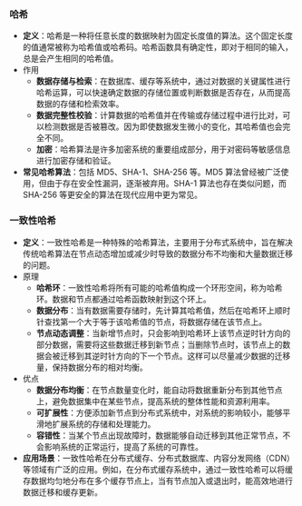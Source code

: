 



### 哈希

- **定义**：哈希是一种将任意长度的数据映射为固定长度值的算法。这个固定长度的值通常被称为哈希值或哈希码。哈希函数具有确定性，即对于相同的输入，总是会产生相同的哈希值。
- 作用
  - **数据存储与检索**：在数据库、缓存等系统中，通过对数据的关键属性进行哈希运算，可以快速确定数据的存储位置或判断数据是否存在，从而提高数据的存储和检索效率。
  - **数据完整性校验**：计算数据的哈希值并在传输或存储过程中进行比对，可以检测数据是否被篡改。因为即使数据发生微小的变化，其哈希值也会完全不同。
  - **加密**：哈希算法是许多加密系统的重要组成部分，用于对密码等敏感信息进行加密存储和验证。
- **常见哈希算法**：包括 MD5、SHA-1、SHA-256 等。MD5 算法曾经被广泛使用，但由于存在安全性漏洞，逐渐被弃用。SHA-1 算法也存在类似问题，而 SHA-256 等更安全的算法在现代应用中更为常见。

### 一致性哈希

- **定义**：一致性哈希是一种特殊的哈希算法，主要用于分布式系统中，旨在解决传统哈希算法在节点动态增加或减少时导致的数据分布不均衡和大量数据迁移的问题。
- 原理
  - **哈希环**：一致性哈希将所有可能的哈希值构成一个环形空间，称为哈希环。数据和节点都通过哈希函数映射到这个环上。
  - **数据分布**：当有数据需要存储时，先计算其哈希值，然后在哈希环上顺时针查找第一个大于等于该哈希值的节点，将数据存储在该节点上。
  - **节点动态调整**：当新增节点时，只会影响到哈希环上该节点逆时针方向的部分数据，需要将这些数据迁移到新节点；当删除节点时，该节点上的数据会被迁移到其逆时针方向的下一个节点。这样可以尽量减少数据的迁移量，保持数据分布的相对均衡。
- 优点
  - **数据分布均衡**：在节点数量变化时，能自动将数据重新分布到其他节点上，避免数据集中在某些节点，提高系统的整体性能和资源利用率。
  - **可扩展性**：方便添加新节点到分布式系统中，对系统的影响较小，能够平滑地扩展系统的存储和处理能力。
  - **容错性**：当某个节点出现故障时，数据能够自动迁移到其他正常节点，不会影响系统的正常运行，提高了系统的可靠性。
- **应用场景**：一致性哈希在分布式缓存、分布式数据库、内容分发网络（CDN）等领域有广泛的应用。例如，在分布式缓存系统中，通过一致性哈希可以将缓存数据均匀地分布在多个缓存节点上，当有节点加入或退出时，能高效地进行数据迁移和缓存更新。